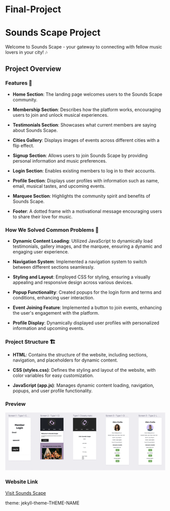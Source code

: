 # Final-Project
# Sounds Scape Project

Welcome to Sounds Scape - your gateway to connecting with fellow music lovers in your city! 🎶

## Project Overview

### Features 🚀

- **Home Section**: The landing page welcomes users to the Sounds Scape community.

- **Membership Section**: Describes how the platform works, encouraging users to join and unlock musical experiences.

- **Testimonials Section**: Showcases what current members are saying about Sounds Scape.

- **Cities Gallery**: Displays images of events across different cities with a flip effect.

- **Signup Section**: Allows users to join Sounds Scape by providing personal information and music preferences.

- **Login Section**: Enables existing members to log in to their accounts.

- **Profile Section**: Displays user profiles with information such as name, email, musical tastes, and upcoming events.

- **Marquee Section**: Highlights the community spirit and benefits of Sounds Scape.

- **Footer**: A dotted frame with a motivational message encouraging users to share their love for music.

### How We Solved Common Problems 🤔

- **Dynamic Content Loading**: Utilized JavaScript to dynamically load testimonials, gallery images, and the marquee, ensuring a dynamic and engaging user experience.

- **Navigation System**: Implemented a navigation system to switch between different sections seamlessly.

- **Styling and Layout**: Employed CSS for styling, ensuring a visually appealing and responsive design across various devices.

- **Popup Functionality**: Created popups for the login form and terms and conditions, enhancing user interaction.

- **Event Joining Feature**: Implemented a button to join events, enhancing the user's engagement with the platform.

- **Profile Display**: Dynamically displayed user profiles with personalized information and upcoming events.

### Project Structure 🏗️

- **HTML**: Contains the structure of the website, including sections, navigation, and placeholders for dynamic content.

- **CSS (styles.css)**: Defines the styling and layout of the website, with color variables for easy customization.

- **JavaScript (app.js)**: Manages dynamic content loading, navigation, popups, and user profile functionality.

### Preview

![Sounds Scape Preview](images/ui_ss.png)

### Website Link

[Visit Sounds Scape](link)

theme: jekyll-theme-THEME-NAME


